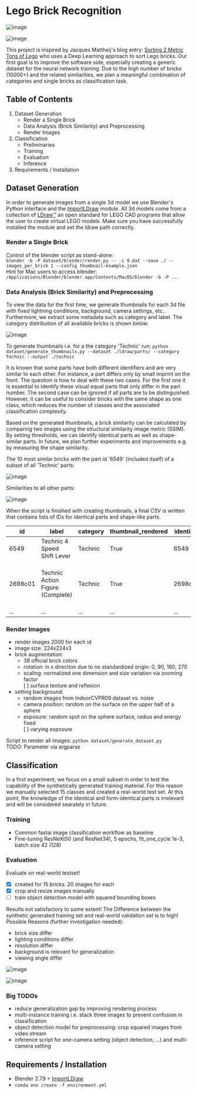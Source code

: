 # Lego Brick Recognition
![image](https://github.com/kacdro/LegoBrickClassification/assets/100469610/ba0a4f04-ee95-4cd8-bc1b-92bed9725415)

![image](https://github.com/kacdro/LegoBrickClassification/assets/100469610/eb16af2a-946b-4114-b626-d2315af330ae)


This project is inspired by Jacques Mattheij's blog entry: [Sorting 2 Metric Tons of Lego][1] who uses a Deep Learning approach to sort Lego bricks. Our first goal is to improve the software side, especially creating a generic dataset for the neural network training.
Due to the high number of bricks (10000+) and the related similarities, we plan a meaningful combination of categories and single bricks as classification task.

## Table of Contents
1. Dataset Generation
    - Render a Single Brick
    - Data Analysis (Brick Similarity) and Preprocessing
    - Render Images
2. Classification
    - Preliminaries
    - Training
    - Evaluation
    - Inference
3. Requirements / Installation


## Dataset Generation
In order to generate images from a single 3d model we use Blender's Python interface and the [ImportLDraw][2] module.
All 3d models come from a collection of [LDraw™][3] an open standard for LEGO CAD programs that allow the user to create virtual LEGO models. 
Make sure you have successfully installed the module and set the ldraw path correctly.


### Render a Single Brick
Control of the blender script as stand-alone:  
`blender -b -P dataset/blender/render.py -- -i 9.dat --save ./ --images_per_brick 1 --config thumbnail-example.json`  
Hint for Mac users to access blender: `/Applications/Blender/blender.app/Contents/MacOS/blender -b -P ...`

### Data Analysis (Brick Similarity) and Preprocessing
To view the data for the first time, we generate thumbnails for each 3d file with fixed lightning conditions, background, camera settings, etc..
Furthermore, we extract some metadata such as category and label.
The category distribution of all available bricks is shown below.

![image](https://github.com/kacdro/LegoBrickClassification/assets/100469610/d4007e3d-6fdd-467a-82a8-1ad02b49c4a3)

To generate thumbnails i.e. for a the category 'Technic' run:
```python dataset/generate_thumbnails.py --dataset ./ldraw/parts/ --category Technic --output ./technic```

It is known that some parts have both different identifiers and are very similar to each other. For instance, a part differs only by small imprint on the front.
The question is how to deal with these two cases. For the first one it is essential to identify these visual equal parts that only differ in the part number.
The second case can be ignored if all parts are to be distinguished. However, it can be useful to consider bricks with the same shape as one class, which reduces the number of classes and the associated classification complexity.


Based on the generated thumbnails, a brick similarity can be calculated by comparing two images using the structural 
similarity image metric (SSIM).
By setting thresholds, we can identify identical parts as well as shape-similar parts.
In future, we plan further experiments and improvements e.g. by measuring the shape similarity.

The 10 most similar bricks with the part id '6549' (included itself) of a subset of all 'Technic' parts:

![image](https://github.com/kacdro/LegoBrickClassification/assets/100469610/d294b183-fdcc-4420-a6c7-b108058a8828)


Similarities to all other parts:

![image](https://github.com/kacdro/LegoBrickClassification/assets/100469610/97b5bf90-db52-445b-a6f2-07cacdb5dd2f)


When the script is finished with creating thumbnails, a final CSV is written that contains lists of IDs for identical parts and shape-like parts.

| id | label | category | thumbnail_rendered | identical | shape_identical |
|---------|----------------------------------|----------|--------------------|-----------|---------------------------------------------------------------------|
| 6549 | Technic 4 Speed Shift Lever | Technic | True | 6549 | 2699 3705c01 3737c01 6549 73485 |
| 2698c01 | Technic Action Figure (Complete) | Technic | True | 2698c01 | 13670 24316 2698c01 3705 370526 4211815 4519 6587 87083 99008 u9011 |
| ... | ... | ... | ... | ... | ... |

### Render Images
- render images 2000 for each id
- image size: 224x224x3
- brick augmentation:
    - 38 official brick colors
    - rotation: in x direction due to no standardized origin: 0, 90, 180, 270
    - scaling: normalized one dimension and size variation via zooming factor  
    [ ] surface texture and reflexion
- setting background:
    - random images from IndoorCVPR09 dataset vs. noise
    - camera position: random on the surface on the upper half of a sphere
    - exposure: random spot on the sphere surface, radius and energy fixed  
    [ ] varying exposure
    

Script to render all images:
`python dataset/generate_dataset.py`  
TODO: Parameter via argparse

## Classification
In a first experiment, we focus on a small subset in order to test the capability of the synthetically generated 
training material. For this reason we manually selected 15 classes and created a real-world test set.
At this point, the knowledge of the identical and form-identical parts is irrelevant and will be considered searately
 in future.
    
### Training
- Common fastai image classification workflow as baseline
- Fine-tuning ResNeXt50 (and ResNet34), 5 epochs, fit_one_cycle 1e-3, batch size 42 (128)

### Evaluation
Evaluate on real-world testset!
- [x] created for 15 bricks. 20 images for each
- [x] crop and resize images manually
- [ ] train object detection model with squared bounding boxes

Results not satisfactory to some extent! The Difference between the synthetic generated training set and real-world validation set is to high!  
Possible Reasons (further investigation needed):
- brick size differ
- lighting conditions differ
- resolution differ
- background is relevant for generalization
- viewing angle differ

![image](https://github.com/kacdro/LegoBrickClassification/assets/100469610/dfe6e1cf-1d7b-475c-bf9d-c3fd8bcc842e)


![image](https://github.com/kacdro/LegoBrickClassification/assets/100469610/e763d674-b21b-4130-a0b4-14197d04c14a)


### Big TODOs
- reduce generalization gap by improving rendering process
- multi-instance training i.e. stack three images to prevent confusion in classification
- object detection model for preprocessing: crop squared images from video stream
- inference script for one-camera setting (object detection, ...) and multi-camera setting

## Requirements / Installation
- Blender 2.79 + [ImportLDraw][2]
- `conda env create -f environment.yml`


[1]: https://jacquesmattheij.com/sorting-two-metric-tons-of-lego/
[2]: https://github.com/TobyLobster/ImportLDraw
[3]: http://www.ldraw.org/
